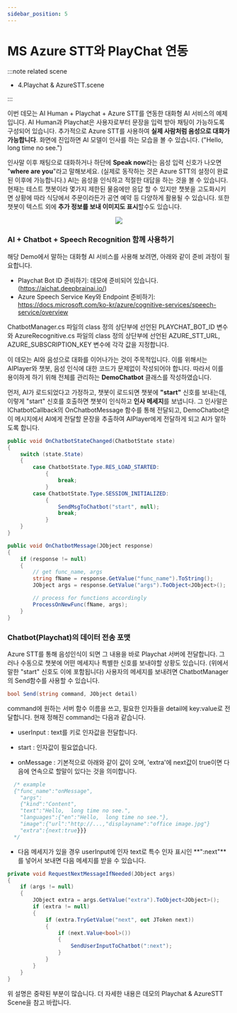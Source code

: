 ```yaml
---
sidebar_position: 5
---
```


# MS Azure STT와 PlayChat 연동

:::note related scene

- 4.Playchat & AzureSTT.scene

:::

이번 데모는 AI Human + Playchat + Azure STT를 연동한 대화형 AI 서비스의 예제입니다. AI Human과 Playchat은 사용자로부터 문장을 입력 받아 채팅이 가능하도록 구성되어 있습니다. 추가적으로 Azure STT를 사용하여 **실제 사람처럼 음성으로 대화가 가능합니다**. 화면에 진입하면 AI 모델이 인사를 하는 모습을 볼 수 있습니다. ("Hello, long time no see.")

인사말 이후 채팅으로 대화하거나 하단에 **Speak now**라는 음성 입력 신호가 나오면 "**where are you**"라고 말해보세요. (실제로 동작하는 것은 Azure STT의 설정이 완료된 이후에 가능합니다.) AI는 음성을 인식하고 적절한 대답을 하는 것을 볼 수 있습니다. 현재는 테스트 챗봇이라 몇가지 제한된 물음에만 응답 할 수 있지만 챗봇을 고도화시키면 상황에 따라 식당에서 주문이라든가 공연 예약 등 다양하게 활용될 수 있습니다. 또한 챗봇이 텍스트 외에 **추가 정보를 보내 이미지도 표시**할수도 있습니다.

<p align="center">
<img src="/img/aihuman/unity/sampleproject_azurestt.png" style={{zoom: "40%"}} />
</p>

### AI + Chatbot + Speech Recognition 함께 사용하기

해당 Demo에서 말하는 대화형 AI 서비스를 사용해 보려면, 아래와 같이 준비 과정이 필요합니다.

- Playchat Bot ID 준비하기: 데모에 준비되어 있습니다. (https://aichat.deepbrainai.io/)
- Azure Speech Service Key와 Endpoint 준비하기: https://docs.microsoft.com/ko-kr/azure/cognitive-services/speech-service/overview

ChatbotManager.cs 파일의 class 정의 상단부에 선언된 PLAYCHAT_BOT_ID 변수와 AzureRecognitive.cs 파일의 class 정의 상단부에 선언된 AZURE_STT_URL, AZURE_SUBSCRIPTION_KEY 변수에 각각 값을 지정합니다.

이 데모는 AI와 음성으로 대화를 이어나가는 것이 주목적입니다. 이를 위해서는 AIPlayer와 챗봇, 음성 인식에 대한 코드가 문제없이 작성되어야 합니다. 따라서 이를 용이하게 하기 위해 전체를 관리하는 **DemoChatbot** 클래스를 작성하였습니다.

먼저, AI가 로드되었다고 가정하고, 챗봇이 로드되면 챗봇에 **"start"** 신호를 보내는데, 이렇게 "start" 신호를 호출하면 챗봇이 인식하고 **인사 메세지**를 보냅니다. 그 인사말은 IChatbotCallback의 OnChatbotMessage 함수를 통해 전달되고, DemoChatbot은 이 메시지에서 AI에게 전달할 문장을 추출하여 AIPlayer에게 전달하게 되고 AI가 말하도록 합니다.

```csharp
public void OnChatbotStateChanged(ChatbotState state)
{
    switch (state.State)
    {
        case ChatbotState.Type.RES_LOAD_STARTED:
            {
                break;
            }
        case ChatbotState.Type.SESSION_INITIALIZED:
            {
                SendMsgToChatbot("start", null);
                break;
            }
    }
}

public void OnChatbotMessage(JObject response)
{
    if (response != null)
    {
        // get func_name, args
        string fName = response.GetValue("func_name").ToString();
        JObject args = response.GetValue("args").ToObject<JObject>();

        // process for functions accordingly
        ProcessOnNewFunc(fName, args);
    }
}
```

### Chatbot(Playchat)의 데이터 전송 포맷

Azure STT를 통해 음성인식이 되면 그 내용을 바로 Playchat 서버에 전달합니다. 그러나 수동으로 챗봇에 어떤 메세지나 특별한 신호를 보내야할 상황도 있습니다. (위에서 말한 "start" 신호도 이에 포함됩니다) 사용자의 메세지를 보내려면 ChatbotManager의 Send함수를 사용할 수 있습니다.

```csharp
bool Send(string command, JObject detail)
```

command에 원하는 서버 함수 이름을 쓰고, 필요한 인자들을 detail에 key:value로 전달합니다. 현재 정해진 command는 다음과 같습니다.

- userInput : text를 키로 인자값을 전달합니다.

- start : 인자값이 필요없습니다.

- onMessage : 기본적으로 아래와 같이 값이 오며, 'extra'에 next값이 true이면 다음에 연속으로 할말이 있다는 것을 의미합니다.

```csharp
  /* example
  {"func_name":"onMessage",
  	"args":
   	{"kind":"Content",
    "text":"Hello,  long time no see.",
    "languages":{"en":"Hello,  long time no see."},
    "image":{"url":"http://...,"displayname":"office image.jpg"}
    "extra":{next:true}}}
  */
```

- 다음 메세지가 있을 경우 userInput에 인자 text로 특수 인자 표시인 **":next"**를 넣어서 보내면 다음 메세지를 받을 수 있습니다.

```csharp
private void RequestNextMessageIfNeeded(JObject args)
{
    if (args != null)
    {
        JObject extra = args.GetValue("extra").ToObject<JObject>();
        if (extra != null)
        {
            if (extra.TryGetValue("next", out JToken next))
            {
                if (next.Value<bool>())
                {
                    SendUserInputToChatbot(":next");
                }
            }
        }
    }
}
```

위 설명은 중략된 부분이 많습니다. 더 자세한 내용은 데모의 Playchat & AzureSTT Scene을 참고 바랍니다.
